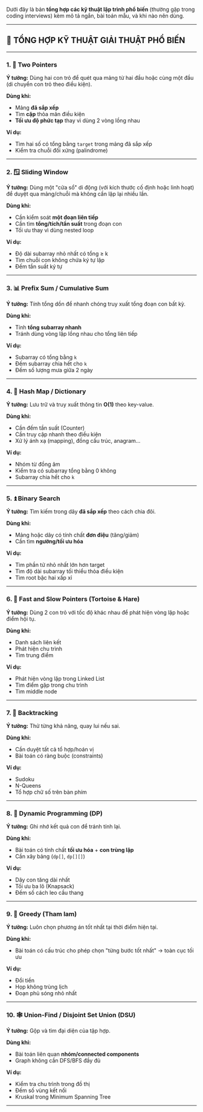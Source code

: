 Dưới đây là bản **tổng hợp các kỹ thuật lập trình phổ biến** (thường gặp trong coding interviews) kèm mô tả ngắn, bài toán mẫu, và khi nào nên dùng.

---

## 🧠 **TỔNG HỢP KỸ THUẬT GIẢI THUẬT PHỔ BIẾN**

---

### 1. 🔄 **Two Pointers**

**Ý tưởng:** Dùng hai con trỏ để quét qua mảng từ hai đầu hoặc cùng một đầu (di chuyển con trỏ theo điều kiện).

**Dùng khi:**

* Mảng **đã sắp xếp**
* Tìm **cặp** thỏa mãn điều kiện
* **Tối ưu độ phức tạp** thay vì dùng 2 vòng lồng nhau

**Ví dụ:**

* Tìm hai số có tổng bằng `target` trong mảng đã sắp xếp
* Kiểm tra chuỗi đối xứng (palindrome)

---

### 2. 🪟 **Sliding Window**

**Ý tưởng:** Dùng một "cửa sổ" di động (với kích thước cố định hoặc linh hoạt) để duyệt qua mảng/chuỗi mà không cần lặp lại nhiều lần.

**Dùng khi:**

* Cần kiểm soát **một đoạn liên tiếp**
* Cần tìm **tổng/tích/tần suất** trong đoạn con
* Tối ưu thay vì dùng nested loop

**Ví dụ:**

* Độ dài subarray nhỏ nhất có tổng ≥ k
* Tìm chuỗi con không chứa ký tự lặp
* Đếm tần suất ký tự

---

### 3. 📊 **Prefix Sum / Cumulative Sum**

**Ý tưởng:** Tính tổng dồn để nhanh chóng truy xuất tổng đoạn con bất kỳ.

**Dùng khi:**

* Tính **tổng subarray nhanh**
* Tránh dùng vòng lặp lồng nhau cho tổng liên tiếp

**Ví dụ:**

* Subarray có tổng bằng `k`
* Đếm subarray chia hết cho `k`
* Đếm số lượng mưa giữa 2 ngày

---

### 4. 🧮 **Hash Map / Dictionary**

**Ý tưởng:** Lưu trữ và truy xuất thông tin **O(1)** theo key-value.

**Dùng khi:**

* Cần đếm tần suất (Counter)
* Cần truy cập nhanh theo điều kiện
* Xử lý ánh xạ (mapping), đồng cấu trúc, anagram...

**Ví dụ:**

* Nhóm từ đồng âm
* Kiểm tra có subarray tổng bằng 0 không
* Subarray chia hết cho `k`

---

### 5. ⏫ **Binary Search**

**Ý tưởng:** Tìm kiếm trong dãy **đã sắp xếp** theo cách chia đôi.

**Dùng khi:**

* Mảng hoặc dãy có tính chất **đơn điệu** (tăng/giảm)
* Cần tìm **ngưỡng/tối ưu hóa**

**Ví dụ:**

* Tìm phần tử nhỏ nhất lớn hơn target
* Tìm độ dài subarray tối thiểu thỏa điều kiện
* Tìm root bậc hai xấp xỉ

---

### 6. 🔗 **Fast and Slow Pointers (Tortoise & Hare)**

**Ý tưởng:** Dùng 2 con trỏ với tốc độ khác nhau để phát hiện vòng lặp hoặc điểm hội tụ.

**Dùng khi:**

* Danh sách liên kết
* Phát hiện chu trình
* Tìm trung điểm

**Ví dụ:**

* Phát hiện vòng lặp trong Linked List
* Tìm điểm gặp trong chu trình
* Tìm middle node

---

### 7. 🔁 **Backtracking**

**Ý tưởng:** Thử từng khả năng, quay lui nếu sai.

**Dùng khi:**

* Cần duyệt tất cả tổ hợp/hoán vị
* Bài toán có ràng buộc (constraints)

**Ví dụ:**

* Sudoku
* N-Queens
* Tổ hợp chữ số trên bàn phím

---

### 8. 🧩 **Dynamic Programming (DP)**

**Ý tưởng:** Ghi nhớ kết quả con để tránh tính lại.

**Dùng khi:**

* Bài toán có tính chất **tối ưu hóa** + **con trùng lặp**
* Cần xây bảng (`dp[]`, `dp[][]`)

**Ví dụ:**

* Dãy con tăng dài nhất
* Tối ưu ba lô (Knapsack)
* Đếm số cách leo cầu thang

---

### 9. 🧮 **Greedy (Tham lam)**

**Ý tưởng:** Luôn chọn phương án tốt nhất tại thời điểm hiện tại.

**Dùng khi:**

* Bài toán có cấu trúc cho phép chọn "từng bước tốt nhất" → toàn cục tối ưu

**Ví dụ:**

* Đổi tiền
* Họp không trùng lịch
* Đoạn phủ sóng nhỏ nhất

---

### 10. 🕸️ **Union-Find / Disjoint Set Union (DSU)**

**Ý tưởng:** Gộp và tìm đại diện của tập hợp.

**Dùng khi:**

* Bài toán liên quan **nhóm/connected components**
* Graph không cần DFS/BFS đầy đủ

**Ví dụ:**

* Kiểm tra chu trình trong đồ thị
* Đếm số vùng kết nối
* Kruskal trong Minimum Spanning Tree

---

